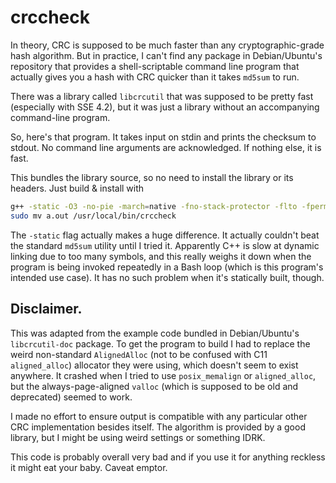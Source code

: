 # crccheck

In theory, CRC is supposed to be much faster than any cryptographic-grade hash algorithm. But in practice, I can't find any package in Debian/Ubuntu's repository that provides a shell-scriptable command line program that actually gives you a hash with CRC quicker than it takes `md5sum` to run.

There was a library called `libcrcutil` that was supposed to be pretty fast (especially with SSE 4.2), but it was just a library without an accompanying command-line program.

So, here's that program. It takes input on stdin and prints the checksum to stdout. No command line arguments are acknowledged. If nothing else, it is fast.

This bundles the library source, so no need to install the library or its headers. Just build & install with

```bash
g++ -static -O3 -no-pie -march=native -fno-stack-protector -flto -fpermissive *.cc
sudo mv a.out /usr/local/bin/crccheck
```

The `-static` flag actually makes a huge difference. It actually couldn't beat the standard `md5sum` utility until I tried it. Apparently C++ is slow at dynamic linking due to too many symbols, and this really weighs it down when the program is being invoked repeatedly in a Bash loop (which is this program's intended use case). It has no such problem when it's statically built, though.

## Disclaimer.
This was adapted from the example code bundled in Debian/Ubuntu's `libcrcutil-doc` package. To get the program to build I had to replace the weird non-standard `AlignedAlloc` (not to be confused with C11 `aligned_alloc`) allocator they were using, which doesn't seem to exist anywhere. It crashed when I tried to use `posix_memalign` or `aligned_alloc`, but the always-page-aligned `valloc` (which is supposed to be old and deprecated) seemed to work.

I made no effort to ensure output is compatible with any particular other CRC implementation besides itself. The algorithm is provided by a good library, but I might be using weird settings or something IDRK.

This code is probably overall very bad and if you use it for anything reckless it might eat your baby. Caveat emptor.
